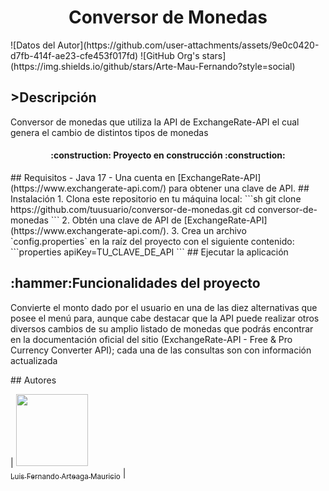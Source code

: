 <h1 align="center"> Conversor de Monedas </h1>
![Datos del Autor](https://github.com/user-attachments/assets/9e0c0420-d7fb-414f-ae23-cfe453f017fd)
![GitHub Org's stars](https://img.shields.io/github/stars/Arte-Mau-Fernando?style=social)
<h2>>Descripción</h2>
<p>Conversor de monedas que utiliza la API de ExchangeRate-API el cual genera el cambio de distintos tipos de monedas </p>
<h4 align="center">
:construction: Proyecto en construcción :construction:
</h4>
## Requisitos 
- Java 17 
- Una cuenta en [ExchangeRate-API](https://www.exchangerate-api.com/) para obtener una clave de API. 
## Instalación 
1. Clona este repositorio en tu máquina local: ```sh git clone https://github.com/tuusuario/conversor-de-monedas.git cd conversor-de-monedas ``` 
2. Obtén una clave de API de [ExchangeRate-API](https://www.exchangerate-api.com/). 
3. Crea un archivo `config.properties` en la raíz del proyecto con el siguiente contenido: ```properties apiKey=TU_CLAVE_DE_API ``` 
## Ejecutar la aplicación
<h2>
:hammer:Funcionalidades del proyecto
</h2>
<p>
  Convierte el monto dado por el usuario en una de las diez alternativas que posee el menú para, 
  aunque cabe destacar que la API puede realizar otros diversos cambios de su amplio listado de 
  monedas que podrás encontrar en la documentación oficial del sitio (ExchangeRate-API - Free & Pro Currency Converter API); 
  cada una de las consultas son con información actualizada 
</p>
## Autores

| [<img src="https://avatars.githubusercontent.com/u/172865177?v=4" width=115><br><sub>Luis Fernando Arteaga Mauricio</sub>](https://github.com/arte-mau-fernando) |
